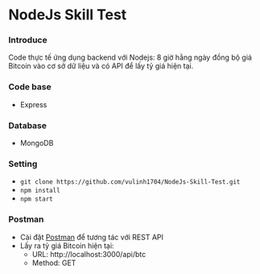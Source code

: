 # NodeJs Skill Test

### Introduce

Code thực tế ứng dụng backend với Nodejs: 8 giờ hằng ngày đồng bộ giá Bitcoin vào cơ sở dữ liệu và có API để lấy tỷ giá hiện tại. 

### Code base

- Express

### Database

- MongoDB


### Setting

- `git clone https://github.com/vulinh1704/NodeJs-Skill-Test.git`
- `npm install`
- `npm start`


### Postman
  - Cài đặt [Postman](https://www.getpostman.com/apps) để tương tác với REST API
  - Lấy ra tỷ giá Bitcoin hiện tại:
    - URL: http://localhost:3000/api/btc
    - Method: GET


